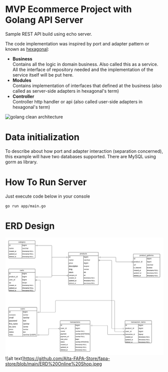 # MVP Ecommerce Project with Golang API Server

Sample REST API build using echo server.

The code implementation was inspired by port and adapter pattern or known as [hexagonal](blog.octo.com/en/hexagonal-architecture-three-principles-and-an-implementation-example):

-   **Business**<br/>Contains all the logic in domain business. Also called this as a service. All the interface of repository needed and the implementation of the service itself will be put here.
-   **Modules**<br/>Contains implementation of interfaces that defined at the business (also called as server-side adapters in hexagonal's term)
-   **Controller**<br/>Controller http handler or api (also called user-side adapters in hexagonal's term)

![golang clean architecture](https://github.com/favians/go-hexagonal-gorm/raw/master/Hexagonal.png)

# Data initialization

To describe about how port and adapter interaction (separation concerned), this example will have two databases supported. There are MySQL using gorm as library.

# How To Run Server

Just execute code below in your console

```console
go run app/main.go
```

# ERD Design
![golang ERD Design](https://github.com/Alta-FAPA-Store/fapa-store/blob/main/ERD%20Online%20Shop.jpeg)
![alt text]https://github.com/Alta-FAPA-Store/fapa-store/blob/main/ERD%20Online%20Shop.jpeg


